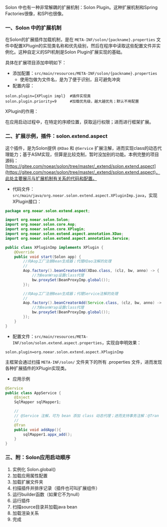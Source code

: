 Solon 中也有一种非常解耦的扩展机制：Solon Plugin。这种扩展机制和Spring Factories很像，和SPI也很像。

### 一、Solon 中的扩展机制

在Solon的扩展插件加载机制，是在 `META-INF/solon/{packname}.properties` 文件中配置XPlugin的实现类名称和优先级别，然后在程序中读取这些配置文件并实例化。这种自定义的SPI机制是Solon Plugin扩展实现的基础。

具体在扩展项目添加申明如下：

* 添加配置：`src/main/resources/META-INF/solon/{packname}.properties`
  * 使用包做为文件名，是为了便于识别，且可避免冲突
* 配置内容：

```properties
solon.plugin={XPlugin impl}  #插件实现类
solon.plugin.priority=9      #加载优先级，越大越优先；默认不用配置
```

XPlugin的作用：

在应用启动过程中，在特定的序顺位置，获取运行权限；进而进行框架扩展。

### 二、扩展示例，插件：solon.extend.aspect 

这个插件，是为Solon提供 `@XDao` 和 `@Service` 扩展注解，进而实现class的动态代理能力；基于ASM实现，但算是比较克制，暂时没加别的功能。本例完整的项目源码：[https://gitee.com/noear/solon/tree/master/_extend/solon.extend.aspect](https://gitee.com/noear/solon/tree/master/_extend/solon.extend.aspect)，此处主要展示与扩展机制有关系的代码和配置。

* 代码文件：`src/main/java/org.noear.solon.extend.aspect.XPluginImp.java`，实现XPlugin接口：

```java
package org.noear.solon.extend.aspect;

import org.noear.solon.Solon;
import org.noear.solon.core.Aop;
import org.noear.solon.core.XPlugin;
import org.noear.solon.extend.aspect.annotation.XDao;
import org.noear.solon.extend.aspect.annotation.Service;

public class XPluginImp implements XPlugin {
    @Override
    public void start(Solon app) {
        //向Aop工厂注册Bean生成器；代理XDao注解的处理
        //
        Aop.factory().beanCreatorAdd(XDao.class, (clz, bw, anno) -> {
            //为BeanWrap设置class代理
            bw.proxySet(BeanProxyImp.global());
        });

        //向Aop工厂注册Bean生成器；代理Service注解的处理
        //
        Aop.factory().beanCreatorAdd(Service.class, (clz, bw, anno) -> {
            //为BeanWrap设置class代理
            bw.proxySet(BeanProxyImp.global());
        });
    }
}
```

* 配置文件：`src/main/resources/META-INF/solon/solon.extend.aspect.properties`，实现自申明效果：

```properties
solon.plugin=org.noear.solon.extend.aspect.XPluginImp
```

主框架会通过扫描 `META-INF/solon/` 文件夹下的所有 .properties 文件，进而发现各种扩展插件的XPlugin实现类。


* 应用示例

```java
@Service
public class AppService {
    @Inject
    SqlMapper sqlMapper1;

    //
    // @Service 注解，可为 bean 添加 class 动态代理；进而支持事务注解：@Tran
    //
    @Tran
    public void addApp(){
        sqlMapper1.appx_add();
    }
}
```

### 三、附：Solon应用启动顺序

1. 实例化 Solon.global()
2. 加载应用属性配置
3. 加载扩展文件夹
4. 扫描插件并排序记录（插件也可叫扩展组件）
5. 运行builder函数（如果它不为null）
6. 运行插件
7. 扫描source目录并加载java bean
8. 加载渲染关系
9. 完成

